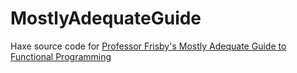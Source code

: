 # MostlyAdequateGuide
Haxe source code for [Professor Frisby's Mostly Adequate Guide to Functional Programming](https://www.gitbook.com/book/drboolean/mostly-adequate-guide/details)
